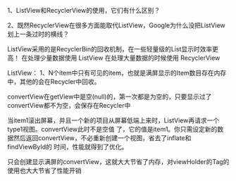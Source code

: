 1、ListView和RecyclerView的使用，它们有什么区别？

2、既然RecyclerView在很多方面能取代ListView，Google为什么没把ListView划上一条过时的横线？

ListView采用的是RecyclerBin的回收机制，在一些轻量级的List显示时效率更高！
在处理少量数据使用 ListView
在处理大量数据的时候使用 RecyclerView



ListView：
1、N个item中只有可见的item，也就是满屏显示的Item数目存在内存中，其他的会在Recycler中回收。


convertView在getView中是空(null)的，第一次都是为空的，只要显示过了convertView都不为空，会保存在Recycler中

当item1滚出屏幕，并且一个新的项目从屏幕低端上来时，ListView再请求一个type1视图。convertView此时不是空值 了，它的值是item1。你只需设定新的数据然后返回convertView，不必重新创建一个视图，省去了inflate和findViewById的 时间，性能就得到了优化。

只会创建显示满屏的convertView，这就大大节省了内存，对viewHolder的Tag的使用也大大节省了性能开销



